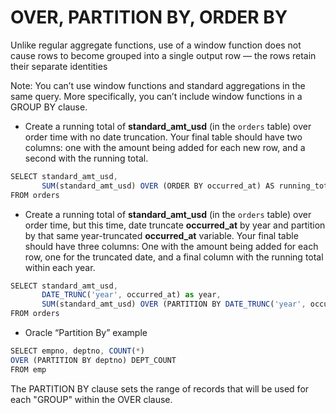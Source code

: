 # OVER, PARTITION BY, ORDER BY

Unlike regular aggregate functions, use of a window function does not cause rows to become grouped into a single output row — the rows retain their separate identities

Note: You can’t use window functions and standard aggregations in the same query. More specifically, you can’t include window functions in a GROUP BY clause.

- Create a running total of **standard_amt_usd** (in the `orders` table) over order time with no date truncation. Your final table should have two columns: one with the amount being added for each new row, and a second with the running total.
```javascript
SELECT standard_amt_usd,
       SUM(standard_amt_usd) OVER (ORDER BY occurred_at) AS running_total
FROM orders
```

- Create a running total of **standard_amt_usd** (in the `orders` table) over order time, but this time, date truncate **occurred_at** by year and partition by that same year-truncated **occurred_at** variable. Your final table should have three columns: One with the amount being added for each row, one for the truncated date, and a final column with the running total within each year.
```javascript
SELECT standard_amt_usd,
       DATE_TRUNC('year', occurred_at) as year,
       SUM(standard_amt_usd) OVER (PARTITION BY DATE_TRUNC('year', occurred_at) ORDER BY occurred_at) AS running_total
FROM orders
```

- Oracle “Partition By” example
```javascript
SELECT empno, deptno, COUNT(*) 
OVER (PARTITION BY deptno) DEPT_COUNT
FROM emp
```
The PARTITION BY clause sets the range of records that will be used for each "GROUP" within the OVER clause.
